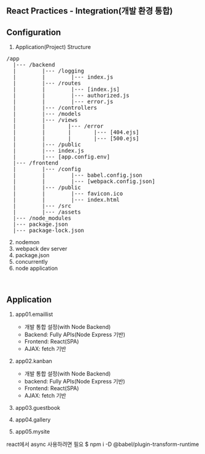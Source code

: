 ## React Practices - Integration(개발 환경 통합)

## Configuration
1. Application(Project) Structure

<pre>
/app
  |--- /backend
  |        |--- /logging
  |        |        |--- index.js
  |        |--- /routes
  |        |        |--- [index.js]
  |        |        |--- authorized.js
  |        |        |--- error.js
  |        |--- /controllers
  |        |--- /models
  |        |--- /views
  |        |       |--- /error
  |        |       |       |--- [404.ejs]
  |        |       |       |--- [500.ejs]
  |        |--- /public
  |        |--- index.js
  |        |--- [app.config.env]
  |--- /frontend
  |        |--- /config
  |        |        |--- babel.config.json
  |        |        |--- [webpack.config.json]
  |        |--- /public
  |        |        |--- favicon.ico
  |        |        |--- index.html
  |        |--- /src
  |        |--- /assets
  |--- /node_modules
  |--- package.json
  |--- package-lock.json
</pre>

2. nodemon
3. webpack dev server
4. package.json
5. concurrently
6. node application

<br/>

## Application
1. app01.emaillist
   - 개발 통합 설정(with Node Backend)
   - Backend: Fully APIs(Node Express 기반)
   - Frontend: React(SPA)
   - AJAX: fetch 기반

2. app02.kanban
   - 개발 통합 설정(with Node Backend)
   - backend: Fully APIs(Node Express 기반)
   - Frontend: React(SPA)
   - AJAX: fetch 기반

3. app03.guestbook
4. app04.gallery
5. app05.mysite

react에서 async 사용하려면 필요
$ npm i -D @babel/plugin-transform-runtime